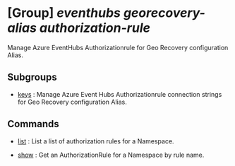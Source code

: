 # [Group] _eventhubs georecovery-alias authorization-rule_

Manage Azure EventHubs Authorizationrule for Geo Recovery configuration Alias.

## Subgroups

- [keys](/Commands/eventhubs/georecovery-alias/authorization-rule/keys/readme.md)
: Manage Azure Event Hubs Authorizationrule connection strings for Geo Recovery configuration Alias.

## Commands

- [list](/Commands/eventhubs/georecovery-alias/authorization-rule/_list.md)
: List a list of authorization rules for a Namespace.

- [show](/Commands/eventhubs/georecovery-alias/authorization-rule/_show.md)
: Get an AuthorizationRule for a Namespace by rule name.
